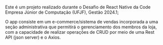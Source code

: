 Este é um projeto realizado durante o Desafio de React Native da Code Empresa Júnior de Computação (UFJF), Gestão 2024.1;

O app consiste em um e-commerce/sistema de vendas incorporada a uma seção administrativa que permitirá o gerenciamento dos membros da loja, com a capacidade de realizar operações de CRUD por meio de uma Rest API (json server) e o Axios.
